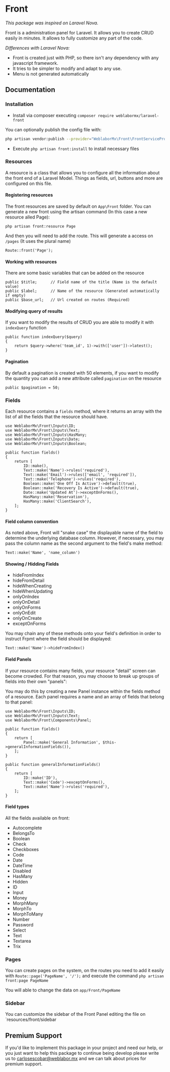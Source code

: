 # Front

_This package was inspired on Laravel Nova._

Front is a administration panel for Laravel. It allows you to create CRUD easily in minutes. It allows to fully customize any part of the code.

*Differences with Laravel Nova:* 

- Front is created just with PHP, so there isn't any dependency with any javascript framework.
- It tries to be simpler to modify and adapt to any use.
- Menu is not generated automatically

## Documentation
### Installation
- Install via composer executing `composer require weblabormx/laravel-front`

You can optionally publish the config file with:
```bash
php artisan vendor:publish --provider="WeblaborMx\Front\FrontServiceProvider" --tag="config"
```

- Execute `php artisan front:install` to install necessary files

### Resources

A resource is a class that allows you to configure all the information about the front end of a Laravel Model. Things as fields, url, buttons and more are configured on this file.

#### Registering resources

The front resources are saved by default on `App\Front` folder. You can generate a new front using the artisan command (In this case a new resource alled Page):

```
php artisan front:resource Page
```

And then you will need to add the route. This will generate a access on `/pages` (It uses the plural name)

```
Route::front('Page');
```

#### Working with resources

There are some basic variables that can be added on the resource

```
public $title;		// Field name of the title (Name is the default value)
public $label;		// Name of the resource (Generated automatically if empty)
public $base_url;	// Url created on routes (Required)
```

#### Modifying query of results

If you want to modify the results of CRUD you are able to modify it with `indexQuery` function

```
public function indexQuery($query)
{
    return $query->where('team_id', 1)->with(['user'])->latest();
}
```

#### Pagination

By default a pagination is created with 50 elements, if you want to modify the quantity you can add a new attribute called `pagination` on the resource

```
public $pagination = 50;
```

### Fields

Each resource contains a `fields` method, where it returns an array with the list of all the fields that the resource should have.

```
use WeblaborMx\Front\Inputs\ID;
use WeblaborMx\Front\Inputs\Text;
use WeblaborMx\Front\Inputs\HasMany;
use WeblaborMx\Front\Inputs\Date;
use WeblaborMx\Front\Inputs\Boolean;

public function fields()
{
    return [
        ID::make(),
        Text::make('Name')->rules('required'),
        Text::make('Email')->rules(['email', 'required']),
        Text::make('Telephone')->rules('required'),
        Boolean::make('One Off Is Active')->default(true),
        Boolean::make('Recovery Is Active')->default(true),
        Date::make('Updated At')->exceptOnForms(),
        HasMany::make('Reservation'),
        HasMany::make('ClientSearch'),
    ];
}
```

#### Field column convention

As noted above, Front will "snake case" the displayable name of the field to determine the underlying database column. However, if necessary, you may pass the column name as the second argument to the field's make method:

```
Text::make('Name', 'name_column')
```

#### Showing / Hidding Fields

- hideFromIndex
- hideFromDetail
- hideWhenCreating
- hideWhenUpdating
- onlyOnIndex
- onlyOnDetail
- onlyOnForms
- onlyOnEdit
- onlyOnCreate
- exceptOnForms

You may chain any of these methods onto your field's definition in order to instruct Frpmt where the field should be displayed:

```
Text::make('Name')->hideFromIndex()
```

#### Field Panels

If your resource contains many fields, your resource "detail" screen can become crowded. For that reason, you may choose to break up groups of fields into their own "panels":

You may do this by creating a new Panel instance within the fields method of a resource. Each panel requires a name and an array of fields that belong to that panel:

```
use WeblaborMx\Front\Inputs\ID;
use WeblaborMx\Front\Inputs\Text;
use WeblaborMx\Front\Components\Panel;

public function fields()
{
    return [
        Panel::make('General Information', $this->generalInformationFields()),
    ];
}

public function generalInformationFields()
{
    return [
        ID::make('ID'),
        Text::make('Code')->exceptOnForms(),
        Text::make('Name')->rules('required'),
    ];
}
```

#### Field types

All the fields available on front:

- Autocomplete
- BelongsTo
- Boolean
- Check
- Checkboxes
- Code
- Date
- DateTime
- Disabled
- HasMany
- Hidden
- ID
- Input
- Money
- MorphMany
- MorphTo
- MorphToMany
- Number
- Password
- Select
- Text
- Textarea
- Trix

### Pages
You can create pages on the system, on the routes you need to add it easily with `Route::page('PageName', '/');` and execute the command `php artisan front:page PageName`

You will able to change the data on `app/Front/PageName`

### Sidebar

You can customize the sidebar of the Front Panel editing the file on `resources/front/sidebar

## Premium Support
If you'd like to implement this package in your project and need our help, or you just want to help this package to continue being develop please write us to carlosescobar@weblabor.mx and we can talk about prices for premium support.
